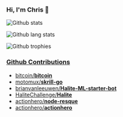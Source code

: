 ### Hi, I'm Chris 👋

<!--
**ccapo/ccapo** is a ✨ _special_ ✨ repository because its `README.md` (this file) appears on your GitHub profile.

Here are some ideas to get you started:

- 🔭 I’m currently working on ...
- 🌱 I’m currently learning ...
- 👯 I’m looking to collaborate on ...
- 🤔 I’m looking for help with ...
- 💬 Ask me about ...
- 📫 How to reach me: ...
- 😄 Pronouns: ...
- ⚡ Fun fact: ...
-->

![Github stats](https://github-readme-stats.vercel.app/api?username=ccapo&count_private=true&show_icons=true&theme=dark)

![Github lang stats](https://github-readme-stats.vercel.app/api/top-langs/?username=ccapo&langs_count=6&layout=compact&theme=dark)

![Github trophies](https://github-profile-trophy.vercel.app/?username=ccapo&theme=dark&rank=SECRET,SSS,SS,S,AAA,AA,A)

### [Github Contributions](https://github.com/faheel/GitHub-contributions)
* [bitcoin/**bitcoin**](https://github.com/bitcoin/bitcoin/pull/16024)
* [motomux/**skrill-go**](https://github.com/motomux/skrill-go/commits?author=ccapo)
* [brianvanleeuwen/**Halite-ML-starter-bot**](https://github.com/brianvanleeuwen/Halite-ML-starter-bot/commits?author=ccapo)
* [HaliteChallenge/**Halite**](https://github.com/HaliteChallenge/Halite/commits?author=ccapo)
* [actionhero/**node-resque**](https://github.com/actionhero/node-resque/commits?author=ccapo)
* [actionhero/**actionhero**](https://github.com/actionhero/actionhero/commits?author=ccapo)
